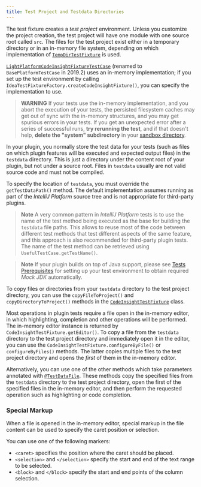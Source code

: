 ```yaml
---
title: Test Project and Testdata Directories
---
```


The test fixture creates a *test project* environment. Unless you customize the project creation, the test project will have one module with one source root called `src`. The files for the test project exist either in a temporary directory or in an in-memory file system, depending on which implementation of [`TempDirTestFixture`](upsource:///platform/testFramework/src/com/intellij/testFramework/fixtures/TempDirTestFixture.java) is used.

[`LightPlatformCodeInsightFixtureTestCase`](upsource:///platform/testFramework/src/com/intellij/testFramework/fixtures/LightPlatformCodeInsightFixtureTestCase.java) (renamed to `BasePlatformTestCase` in 2019.2) uses an in-memory implementation; if you set up the test environment by calling `IdeaTestFixtureFactory.createCodeInsightFixture()`, you can specify the implementation to use.

> **WARNING** If your tests use the in-memory implementation, and you abort the execution of your tests, the persisted filesystem caches may get out of sync with the in-memory structures, and you may get spurious errors in your tests.
> If you get an unexpected error after a series of successful runs, **try rerunning the test**, and if that doesn't help, **delete the "system" subdirectory** in your [sandbox directory](/basics/ide_development_instance.md#the-development-instance-sandbox-directory).

In your plugin, you normally store the test data for your tests (such as files on which plugin features will be executed and expected output files) in the `testdata` directory. This is just a directory under the content root of your plugin, but not under a source root. Files in `testdata` usually are not valid source code and must not be compiled.

To specify the location of `testdata`, you must override the `getTestDataPath()` method. The default implementation assumes running as part of the *IntelliJ Platform* source tree and is not appropriate for third-party plugins.

> **Note** A very common pattern in *IntelliJ Platform* tests is to use the name of the test method being executed as the base for building the `testdata` file paths. This allows to reuse most of the code between different test methods that test different aspects of the same feature, and this approach is also recommended for third-party plugin tests. The name of the test method can be retrieved using `UsefulTestCase.getTestName()`.

> **Note** If your plugin builds on top of Java support, please see [Tests Prerequisites](/tutorials/writing_tests_for_plugins/tests_prerequisites.md) for setting up your test environment to obtain required _Mock JDK_ automatically.

To copy files or directories from your `testdata` directory to the test project directory, you can use the `copyFileToProject()` and `copyDirectoryToProject()` methods in the [`CodeInsightTestFixture`](upsource:///platform/testFramework/src/com/intellij/testFramework/fixtures/CodeInsightTestFixture.java) class.

Most operations in plugin tests require a file open in the in-memory editor, in which highlighting, completion and other operations will be performed. The in-memory editor instance is returned by `CodeInsightTestFixture.getEditor()`. To copy a file from the `testdata` directory to the test project directory and immediately open it in the editor, you can use the `CodeInsightTestFixture.configureByFile()` or `configureByFiles()` methods. The latter copies multiple files to the test project directory and opens the *first* of them in the in-memory editor.

Alternatively, you can use one of the other methods which take parameters annotated with [`@TestDataFile`](upsource:///platform/testFramework/src/com/intellij/testFramework/TestDataFile.java). These methods copy the specified files from the `testdata` directory to the test project directory, open the first of the specified files in the in-memory editor, and then perform the requested operation such as highlighting or code completion.

### Special Markup
When a file is opened in the in-memory editor, special markup in the file content can be used to specify the caret position or selection.

You can use one of the following markers:
* `<caret>` specifies the position where the caret should be placed.
* `<selection>` and `</selection>` specify the start and end of the text range to be selected.
* `<block>` and `</block>` specify the start and end points of the column selection.
